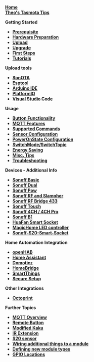 [**Home**](https://github.com/arendst/Sonoff-Tasmota/wiki)  
[**Theo's Tasmota Tips**](Theo's-Tasmota-Tips) 

**Getting Started**
- [**Prerequisite**](Prerequisite)
- [**Hardware Preparation**](Hardware-Preparation)
- [**Upload**](Upload)
- [**Upgrade**](Upgrade)
- [**First Steps**](Initial-Configuration)
- [**Tutorials**](Tutorials)

**Upload tools**
- [**SonOTA**](SonOTA)
- [**Esptool**](Esptool)
- [**Arduino IDE**](Arduino-IDE)
- [**PlatformIO**](PlatformIO)
- [**Visual Studio Code**](Visual-Studio-Code)

**Usage**
- [**Button Functionality**](Button-usage)
- [**MQTT Features**](MQTT-Features)
- [**Supported Commands**](Commands)
- [**Sensor Configuration**](Sensor-Configuration)
- [**PowerOnState Configuration**](PowerOnState-Configuration)
- [**SwitchMode/SwitchTopic**](Understanding-SwitchMode-and-SwitchTopic)
- [**Energy Saving**](Energy-Saving)
- [**Misc. Tips**](Tips)
- [**Troubleshooting**](Troubleshooting)

**Devices - Additional Info**
- [**Sonoff Basic**](Sonoff-Basic)
- [**Sonoff Dual**](Sonoff-Dual)
- [**Sonoff Pow**](Sonoff-Pow)
- [**Sonoff RF and Slampher**](Sonoff-RF)
- [**Sonoff RF Bridge 433**](Sonoff-RF-Bridge-433)
- [**Sonoff Touch**](Sonoff-Touch)
- [**Sonoff 4CH / 4CH Pro**](Sonoff-4CH-and-4CH-Pro)
- [**Sonoff B1**](Sonoff-B1)
- [**HuaFan Smart Socket**](HuaFan-Smart-Socket)
- [**MagicHome LED controller**](MagicHome-LED-strip-controller)
- [**Sonoff-S20-Smart-Socket**](Sonoff-S20-Smart-Socket)

**Home Automation Integration**
- [**openHAB**](openHAB)
- [**Home Assistant**](Home-Assistant)
- [**Domoticz**](Domoticz)
- [**HomeBridge**](Homebridge)
- [**SmartThings**](https://github.com/BrettSheleski/SmartThingsPublic/blob/master/devicetypes/BrettSheleski/sonoff-tasmota.src/readme.md)
- [**Secure Setup**](Securing-your-IoT-from-hacking)

**Other Integrations**
- [**Octoprint**](https://github.com/arendst/Sonoff-Tasmota/wiki/Octoprint)

**Further Topics**
- [**MQTT Overview**](MQTT-Overview)
- [**Remote Button**](Control-a-Sonoff-using-a-remote-button)
- [**Modified Kaku**](Modify-KaKu-to-WKaKu-Power-Socket)
- [**IR Extension**](https://github.com/altelch/SonoffIR "IR extension")
- [**S20 sensor**](https://github.com/arendst/Sonoff-Tasmota/issues/670)
- [**Wiring additional things to a module**](Expanding-Sonoffs)
- [**Defining new module types**](Adding-new-Module-types)
- [**GPIO Locations**](https://github.com/arendst/Sonoff-Tasmota/wiki/GPIO-Locations)

